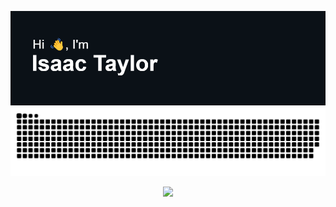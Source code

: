 [![Hi 👋, I'm Isaac](header.png)](https://isaactaylor.xyz)
![github-contributions-snake](https://raw.githubusercontent.com/isaa-ctaylor/isaa-ctaylor/github-contribution-grid-snake/github-snake-dark.svg)
<p align="center">
  <img src="https://github-readme-stats.vercel.app/api?username=isaa-ctaylor&theme=transparent&hide_border=true">
</p>
